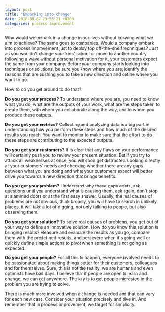 ```yaml
---
layout: post
title: "Embarking into change"
date: 2018-09-07 23:55:21 +0200
categories: process improvement
---
```


Why would we embark in a change in our lives without knowing what we aim to achieve? The same goes to companies. Would a company embark into process improvement just to deploy top off-the-shelf techniques? Just as you wouldn't change your kids' school or move to another country following a wave without personal motivation for it, your customers expect the same from your company. Before your company starts looking into techniques or solutions, be sure you know where you are, identify the reasons that are pushing you to take a new direction and define where you want to go.

How to do you get around to do that?

**Do you get your process?** To understand where you are, you need to know what you do, what are the outputs of your work, what are the steps taken to create them, with whom you collaborate along the way, and to whom you produce these outputs.

**Do you get your metrics?** Collecting and analyzing data is a big part in understanding how you perform these steps and how much of the desired results you reach. You want to monitor to make sure that the effort to do these steps are contributing to the expected outputs.

**Do you get your customers?** It is clear that any flaws on your performance will certainly push you to review your present situation. But if you try to attack all weaknesses at once, you will soon get distracted. Looking directly at your customers' needs and checking whether there are any gaps between what you are doing and what your customers expect will better drive you towards a new direction that brings benefits.

**Do you get your problem?** Understand why these gaps exists, ask questions until you understand what is causing them, ask again, don't stop at slammed doors or at the first easy answer. Usually, the real causes of problems are not obvious, think broadly, you will have to search in unlikely places, it will take a lot of digging, not only talking to people, but also observing them.  

**Do you get your solution?** To solve real causes of problems, you get out of your way to define an innovative solution. How do you know this solution is bringing results? Measure and evaluate the results as you go, compare them with the predefined results, and persevere when it's going well or quickly define simple actions to pivot when something is not going as expected.

**Do you get your people?** For all this to happen, everyone involved needs to be passionated about making things better for their customers, colleagues and for themselves. Sure, this is not the reality, we are humans and even optimists have bad days. I believe that if people are open to learn and change, we can get anywhere. The key is to get people interested in the problem you are trying to solve.

There is much more involved when a change is needed and that can vary for each new case. Consider your situation precisely and dive in. And remember that in process improvement, we target for simplicity.
